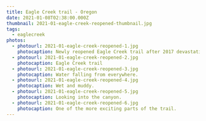 ```yaml
---
title: Eagle Creek trail - Oregon
date: 2021-01-08T02:38:00.000Z
thumbnail: 2021-01-eagle-creek-reopened-thumbnail.jpg
tags:
  - eaglecreek
photos:
  - photourl: 2021-01-eagle-creek-reopened-1.jpg
    photocaption: Newly reopened Eagle Creek trail after 2017 devastating burn
  - photourl: 2021-01-eagle-creek-reopened-2.jpg
    photocaption: Eagle Creek trail
  - photourl: 2021-01-eagle-creek-reopened-3.jpg
    photocaption: Water falling from everywhere.
  - photourl: 2021-01-eagle-creek-reopened-4.jpg
    photocaption: Wet and muddy.
  - photourl: 2021-01-eagle-creek-reopened-5.jpg
    photocaption: Looking into the canyon.
  - photourl: 2021-01-eagle-creek-reopened-6.jpg
    photocaption: One of the more exciting parts of the trail.
---
```

